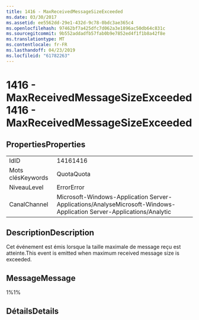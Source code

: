 ```yaml
---
title: 1416 - MaxReceivedMessageSizeExceeded
ms.date: 03/30/2017
ms.assetid: ee5562dd-29e1-432d-9c78-0bdc3ae365c4
ms.openlocfilehash: 97462bf7a425dfc7d062a3e1896ac50db64c831c
ms.sourcegitcommit: 9b552addadfb57fab0b9e7852ed4f1f1b8a42f8e
ms.translationtype: MT
ms.contentlocale: fr-FR
ms.lasthandoff: 04/23/2019
ms.locfileid: "61782263"
---
```

# <a name="1416---maxreceivedmessagesizeexceeded"></a><span data-ttu-id="5ae95-102">1416 - MaxReceivedMessageSizeExceeded</span><span class="sxs-lookup"><span data-stu-id="5ae95-102">1416 - MaxReceivedMessageSizeExceeded</span></span>
## <a name="properties"></a><span data-ttu-id="5ae95-103">Properties</span><span class="sxs-lookup"><span data-stu-id="5ae95-103">Properties</span></span>  
  
|||  
|-|-|  
|<span data-ttu-id="5ae95-104">Id</span><span class="sxs-lookup"><span data-stu-id="5ae95-104">ID</span></span>|<span data-ttu-id="5ae95-105">1416</span><span class="sxs-lookup"><span data-stu-id="5ae95-105">1416</span></span>|  
|<span data-ttu-id="5ae95-106">Mots clés</span><span class="sxs-lookup"><span data-stu-id="5ae95-106">Keywords</span></span>|<span data-ttu-id="5ae95-107">Quota</span><span class="sxs-lookup"><span data-stu-id="5ae95-107">Quota</span></span>|  
|<span data-ttu-id="5ae95-108">Niveau</span><span class="sxs-lookup"><span data-stu-id="5ae95-108">Level</span></span>|<span data-ttu-id="5ae95-109">Error</span><span class="sxs-lookup"><span data-stu-id="5ae95-109">Error</span></span>|  
|<span data-ttu-id="5ae95-110">Canal</span><span class="sxs-lookup"><span data-stu-id="5ae95-110">Channel</span></span>|<span data-ttu-id="5ae95-111">Microsoft-Windows-Application Server-Applications/Analyse</span><span class="sxs-lookup"><span data-stu-id="5ae95-111">Microsoft-Windows-Application Server-Applications/Analytic</span></span>|  
  
## <a name="description"></a><span data-ttu-id="5ae95-112">Description</span><span class="sxs-lookup"><span data-stu-id="5ae95-112">Description</span></span>  
 <span data-ttu-id="5ae95-113">Cet événement est émis lorsque la taille maximale de message reçu est atteinte.</span><span class="sxs-lookup"><span data-stu-id="5ae95-113">This event is emitted when maximum received message size is exceeded.</span></span>  
  
## <a name="message"></a><span data-ttu-id="5ae95-114">Message</span><span class="sxs-lookup"><span data-stu-id="5ae95-114">Message</span></span>  
 <span data-ttu-id="5ae95-115">1%</span><span class="sxs-lookup"><span data-stu-id="5ae95-115">1%</span></span>  
  
## <a name="details"></a><span data-ttu-id="5ae95-116">Détails</span><span class="sxs-lookup"><span data-stu-id="5ae95-116">Details</span></span>
